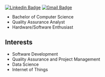 
[![Linkedin Badge](https://img.shields.io/badge/-Jovani%20de%20Souza-0d1726?style=flat-square&logo=Linkedin&logoColor=white&link=https://www.linkedin.com/in/jovani-de-souza-94ba9b67/)](https://www.linkedin.com/in/jovani-de-souza-94ba9b67/) 
[![Gmail Badge](https://img.shields.io/badge/-jovanidesouza@gmail.com-0d1726?style=flat-square&logo=Gmail&logoColor=white&link=mailto:jovanidesouza@gmail.com)](mailto:jovanidesouza@gmail.com)

- Bachelor of Computer Science
- Quality Assurance Analyst 
- Hardware/Software Enthusiast
 
##  Interests

- Software Development
- Quality Assurance and Project Management
- Data Science
- Internet of Things
